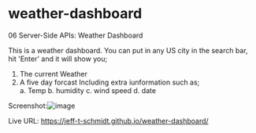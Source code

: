 # weather-dashboard
06 Server-Side APIs: Weather Dashboard

This is a weather dashboard. You can put in any US city in the search bar, hit 'Enter' and it will show you;
1. The current Weather
2. A five day forcast
    Including extra iunformation such as;   
        a. Temp
        b. humidity
        c. wind speed
        d. date

Screenshot:![image](https://user-images.githubusercontent.com/101135703/163091643-ba4f05aa-671c-4771-a460-7e1eeb89154a.png)

Live URL: https://jeff-t-schmidt.github.io/weather-dashboard/